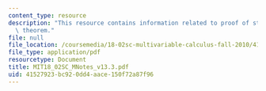 ```yaml
---
content_type: resource
description: "This resource contains information related to proof of stokes\u2019\
  \ theorem."
file: null
file_location: /coursemedia/18-02sc-multivariable-calculus-fall-2010/41527923bc920dd4aace150f72a87f96_MIT18_02SC_MNotes_v13.3.pdf
file_type: application/pdf
resourcetype: Document
title: MIT18_02SC_MNotes_v13.3.pdf
uid: 41527923-bc92-0dd4-aace-150f72a87f96
---
```

